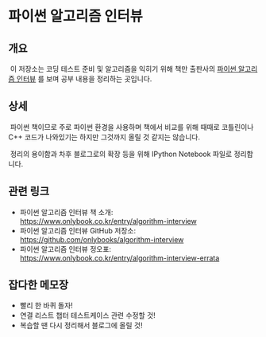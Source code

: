 # 파이썬 알고리즘 인터뷰

## 개요
&nbsp;이 저장소는 코딩 테스트 준비 및 알고리즘을 익히기 위해 책만 출판사의 [파이썬 알고리즘 인터뷰](https://www.onlybook.co.kr/entry/algorithm-interview) 를 보며 공부 내용을 정리하는 곳입니다.

## 상세
&nbsp;파이썬 책이므로 주로 파이썬 환경을 사용하며 책에서 비교를 위해 때때로 코틀린이나 C++ 코드가 나와있기는 하지만 그것까지 올릴 것 같지는 않습니다.

&nbsp;정리의 용이함과 차후 블로그로의 확장 등을 위해 IPython Notebook 파일로 정리합니다.

## 관련 링크
- 파이썬 알고리즘 인터뷰 책 소개: https://www.onlybook.co.kr/entry/algorithm-interview
- 파이썬 알고리즘 인터뷰 GitHub 저장소: https://github.com/onlybooks/algorithm-interview
- 파이썬 알고리즘 인터뷰 정오표: https://www.onlybook.co.kr/entry/algorithm-interview-errata

## 잡다한 메모장
- 빨리 한 바퀴 돌자!
- 연결 리스트 챕터 테스트케이스 관련 수정할 것!
- 복습할 땐 다시 정리해서 블로그에 올릴 것!